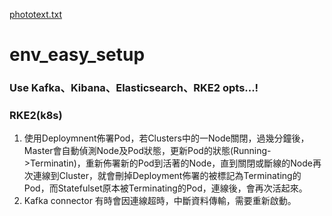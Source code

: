 [phototext.txt](https://github.com/lizuan7811/env_easy_setup/files/10847173/phototext.txt)

# env_easy_setup
### Use Kafka、Kibana、Elasticsearch、RKE2 opts...!

### RKE2(k8s)
1. 使用Deploymnent佈署Pod，若Clusters中的一Node關閉，過幾分鐘後，Master會自動偵測Node及Pod狀態，更新Pod的狀態(Running->Terminatin)，重新佈署新的Pod到活著的Node，直到關閉或斷線的Node再次連線到Cluster，就會刪掉Deployment佈署的被標記為Terminating的Pod，而Statefulset原本被Terminating的Pod，連線後，會再次活起來。
2. Kafka connector 有時會因連線超時，中斷資料傳輸，需要重新啟動。
